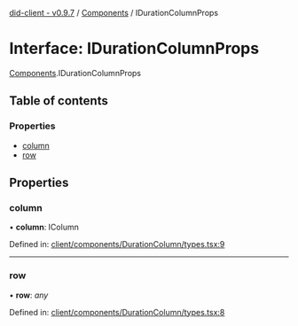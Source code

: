 [did-client - v0.9.7](../README.md) / [Components](../modules/components.md) / IDurationColumnProps

# Interface: IDurationColumnProps

[Components](../modules/components.md).IDurationColumnProps

## Table of contents

### Properties

- [column](components.idurationcolumnprops.md#column)
- [row](components.idurationcolumnprops.md#row)

## Properties

### column

• **column**: IColumn

Defined in: [client/components/DurationColumn/types.tsx:9](https://github.com/Puzzlepart/did/blob/dev/client/components/DurationColumn/types.tsx#L9)

___

### row

• **row**: *any*

Defined in: [client/components/DurationColumn/types.tsx:8](https://github.com/Puzzlepart/did/blob/dev/client/components/DurationColumn/types.tsx#L8)
